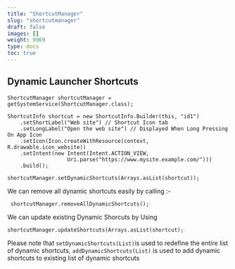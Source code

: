 ```yaml
---
title: "ShortcutManager"
slug: "shortcutmanager"
draft: false
images: []
weight: 9969
type: docs
toc: true
---
```


## Dynamic Launcher Shortcuts
    ShortcutManager shortcutManager = getSystemService(ShortcutManager.class);
    
    ShortcutInfo shortcut = new ShortcutInfo.Builder(this, "id1")
        .setShortLabel("Web site") // Shortcut Icon tab
        .setLongLabel("Open the web site") // Displayed When Long Pressing On App Icon
        .setIcon(Icon.createWithResource(context, R.drawable.icon_website))
        .setIntent(new Intent(Intent.ACTION_VIEW,
                       Uri.parse("https://www.mysite.example.com/")))
        .build();
    
    shortcutManager.setDynamicShortcuts(Arrays.asList(shortcut));


We can remove all dynamic shortcuts easily by calling :- 
           

     shortcutManager.removeAllDynamicShortcuts();

We can update existing Dynamic Shorcuts by Using
   

    shortcutManager.updateShortcuts(Arrays.asList(shortcut);

Please note that `setDynamicShortcuts(List)`is used to redefine the entire list of dynamic shortcuts, `addDynamicShortcuts(List)` is used to add dynamic shortcuts to existing list of dynamic shortcuts 



